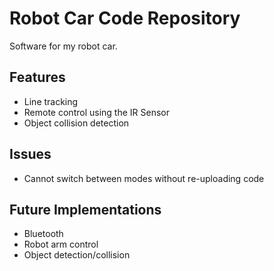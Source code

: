 # Robot Car Code Repository

Software for my robot car.

## Features
- Line tracking
- Remote control using the IR Sensor
- Object collision detection

## Issues
- Cannot switch between modes without re-uploading code

## Future Implementations
- Bluetooth
- Robot arm control
- Object detection/collision